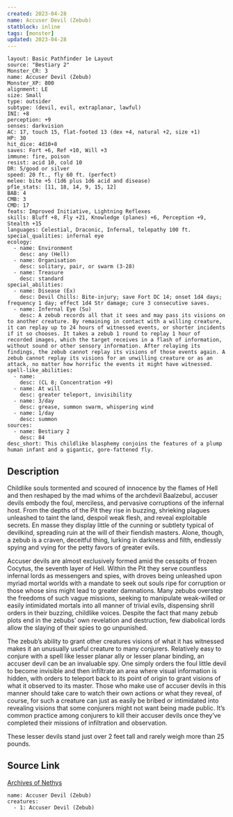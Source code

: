 ```yaml
---
created: 2023-04-28
name: Accuser Devil (Zebub)
statblock: inline
tags: [monster]
updated: 2023-04-28
---
```

```statblock
layout: Basic Pathfinder 1e Layout
source: "Bestiary 2"
Monster_CR: 3
name: Accuser Devil (Zebub)
Monster_XP: 800
alignment: LE
size: Small
type: outsider
subtype: (devil, evil, extraplanar, lawful)
INI: +8
perception: +9
senses: darkvision
AC: 17, touch 15, flat-footed 13 (dex +4, natural +2, size +1)
HP: 30
hit_dice: 4d10+8
saves: Fort +6, Ref +10, Will +3
immune: fire, poison
resist: acid 10, cold 10
DR: 5/good or silver
speed: 20 ft., fly 60 ft. (perfect)
melee: bite +5 (1d6 plus 1d6 acid and disease)
pf1e_stats: [11, 18, 14, 9, 15, 12]
BAB: 4
CMB: 3
CMD: 17
feats: Improved Initiative, Lightning Reflexes
skills: Bluff +8, Fly +21, Knowledge (planes) +6, Perception +9, Stealth +15
languages: Celestial, Draconic, Infernal, telepathy 100 ft.
special_qualities: infernal eye
ecology:
  - name: Environment
    desc: any (Hell)
  - name: Organisation
    desc: solitary, pair, or swarm (3-28)
  - name: Treasure
    desc: standard
special_abilities:
  - name: Disease (Ex)
    desc: Devil Chills: Bite-injury; save Fort DC 14; onset 1d4 days; frequency 1 day; effect 1d4 Str damage; cure 3 consecutive saves.
  - name: Infernal Eye (Su)
    desc: A zebub records all that it sees and may pass its visions on to another creature. By remaining in contact with a willing creature, it can replay up to 24 hours of witnessed events, or shorter incidents if it so chooses. It takes a zebub 1 round to replay 1 hour of recorded images, which the target receives in a flash of information, without sound or other sensory information. After relaying its findings, the zebub cannot replay its visions of those events again. A zebub cannot replay its visions for an unwilling creature or as an attack, no matter how horrific the events it might have witnessed.
spell-like_abilities:
  - name:
    desc: (CL 8; Concentration +9)
  - name: At will
    desc: greater teleport, invisibility
  - name: 3/day
    desc: grease, summon swarm, whispering wind
  - name: 1/day
    desc: summon
sources:
  - name: Bestiary 2
    desc: 84
desc_short: This childlike blasphemy conjoins the features of a plump human infant and a gigantic, gore-fattened fly. 
```
## Description
Childlike souls tormented and scoured of innocence by the flames of Hell and then reshaped by the mad whims of the archdevil Baalzebul, accuser devils embody the foul, merciless, and pervasive corruptions of the infernal host. From the depths of the Pit they rise in buzzing, shrieking plagues unleashed to taint the land, despoil weak flesh, and reveal exploitable secrets. En masse they display little of the cunning or subtlety typical of devilkind, spreading ruin at the will of their fiendish masters. Alone, though, a zebub is a craven, deceitful thing, lurking in darkness and filth, endlessly spying and vying for the petty favors of greater evils. 

Accuser devils are almost exclusively formed amid the cesspits of frozen Cocytus, the seventh layer of Hell. Within the Pit they serve countless infernal lords as messengers and spies, with droves being unleashed upon myriad mortal worlds with a mandate to seek out souls ripe for corruption or those whose sins might lead to greater damnations. Many zebubs overstep the freedoms of such vague missions, seeking to manipulate weak-willed or easily intimidated mortals into all manner of trivial evils, dispensing shrill orders in their buzzing, childlike voices. Despite the fact that many zebub plots end in the zebubs’ own revelation and destruction, few diabolical lords allow the slaying of their spies to go unpunished. 

The zebub’s ability to grant other creatures visions of what it has witnessed makes it an unusually useful creature to many conjurers. Relatively easy to conjure with a spell like lesser planar ally or lesser planar binding, an accuser devil can be an invaluable spy. One simply orders the foul little devil to become invisible and then infiltrate an area where visual information is hidden, with orders to teleport back to its point of origin to grant visions of what it observed to its master. Those who make use of accuser devils in this manner should take care to watch their own actions or what they reveal, of course, for such a creature can just as easily be bribed or intimidated into revealing visions that some conjurers might not want being made public. It’s common practice among conjurers to kill their accuser devils once they’ve completed their missions of infiltration and observation. 

These lesser devils stand just over 2 feet tall and rarely weigh more than 25 pounds.
## Source Link
[Archives of Nethys](https://aonprd.com/MonsterDisplay.aspx?ItemName=Accuser%20Devil%20(Zebub))
```encounter-table
name: Accuser Devil (Zebub)
creatures:
  - 1: Accuser Devil (Zebub)
```
